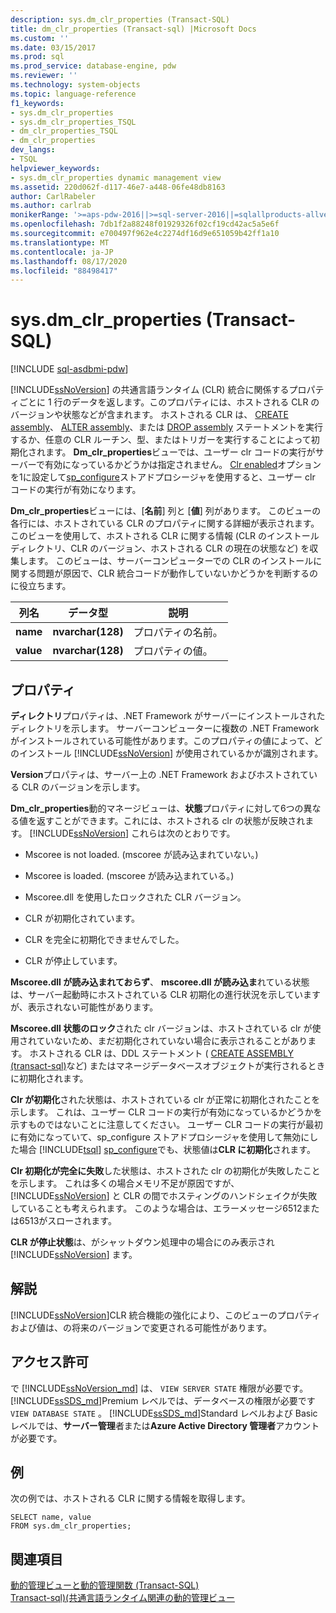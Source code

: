 ```yaml
---
description: sys.dm_clr_properties (Transact-SQL)
title: dm_clr_properties (Transact-sql) |Microsoft Docs
ms.custom: ''
ms.date: 03/15/2017
ms.prod: sql
ms.prod_service: database-engine, pdw
ms.reviewer: ''
ms.technology: system-objects
ms.topic: language-reference
f1_keywords:
- sys.dm_clr_properties
- sys.dm_clr_properties_TSQL
- dm_clr_properties_TSQL
- dm_clr_properties
dev_langs:
- TSQL
helpviewer_keywords:
- sys.dm_clr_properties dynamic management view
ms.assetid: 220d062f-d117-46e7-a448-06fe48db8163
author: CarlRabeler
ms.author: carlrab
monikerRange: '>=aps-pdw-2016||>=sql-server-2016||=sqlallproducts-allversions||>=sql-server-linux-2017||=azuresqldb-mi-current'
ms.openlocfilehash: 7db1f2a88248f01929326f02cf19cd42ac5a5e6f
ms.sourcegitcommit: e700497f962e4c2274df16d9e651059b42ff1a10
ms.translationtype: MT
ms.contentlocale: ja-JP
ms.lasthandoff: 08/17/2020
ms.locfileid: "88498417"
---
```

# <a name="sysdm_clr_properties-transact-sql"></a>sys.dm_clr_properties (Transact-SQL)
[!INCLUDE [sql-asdbmi-pdw](../../includes/applies-to-version/sql-asdbmi-pdw.md)]

  [!INCLUDE[ssNoVersion](../../includes/ssnoversion-md.md)] の共通言語ランタイム (CLR) 統合に関係するプロパティごとに 1 行のデータを返します。このプロパティには、ホストされる CLR のバージョンや状態などが含まれます。 ホストされる CLR は、 [CREATE assembly](../../t-sql/statements/create-assembly-transact-sql.md)、 [ALTER assembly](../../t-sql/statements/alter-assembly-transact-sql.md)、または [DROP assembly](../../t-sql/statements/drop-assembly-transact-sql.md) ステートメントを実行するか、任意の CLR ルーチン、型、またはトリガーを実行することによって初期化されます。 **Dm_clr_properties**ビューでは、ユーザー clr コードの実行がサーバーで有効になっているかどうかは指定されません。 [Clr enabled](../../database-engine/configure-windows/clr-enabled-server-configuration-option.md)オプションを1に設定して[sp_configure](../../relational-databases/system-stored-procedures/sp-configure-transact-sql.md)ストアドプロシージャを使用すると、ユーザー clr コードの実行が有効になります。  
  
 **Dm_clr_properties**ビューには、[**名前**] 列と [**値**] 列があります。 このビューの各行には、ホストされている CLR のプロパティに関する詳細が表示されます。 このビューを使用して、ホストされる CLR に関する情報 (CLR のインストール ディレクトリ、CLR のバージョン、ホストされる CLR の現在の状態など) を収集します。 このビューは、サーバーコンピューターでの CLR のインストールに関する問題が原因で、CLR 統合コードが動作していないかどうかを判断するのに役立ちます。  
  
|列名|データ型|説明|  
|-----------------|---------------|-----------------|  
|**name**|**nvarchar(128)**|プロパティの名前。|  
|**value**|**nvarchar(128)**|プロパティの値。|  
  
## <a name="properties"></a>プロパティ  
 **ディレクトリ**プロパティは、.NET Framework がサーバーにインストールされたディレクトリを示します。 サーバーコンピューターに複数の .NET Framework がインストールされている可能性があります。このプロパティの値によって、どのインストール [!INCLUDE[ssNoVersion](../../includes/ssnoversion-md.md)] が使用されているかが識別されます。  
  
 **Version**プロパティは、サーバー上の .NET Framework およびホストされている CLR のバージョンを示します。  
  
 **Dm_clr_properties**動的マネージビューは、**状態**プロパティに対して6つの異なる値を返すことができます。これには、ホストされる clr の状態が反映されます。 [!INCLUDE[ssNoVersion](../../includes/ssnoversion-md.md)] これらは次のとおりです。  
  
-   Mscoree is not loaded. (mscoree が読み込まれていない。)  
  
-   Mscoree is loaded. (mscoree が読み込まれている。)  
  
-   Mscoree.dll を使用したロックされた CLR バージョン。  
  
-   CLR が初期化されています。  
  
-   CLR を完全に初期化できませんでした。  
  
-   CLR が停止しています。  
  
 **Mscoree.dll が読み込まれておらず**、 **mscoree.dll が読み込ま**れている状態は、サーバー起動時にホストされている CLR 初期化の進行状況を示していますが、表示されない可能性があります。  
  
 **Mscoree.dll 状態のロック**された clr バージョンは、ホストされている clr が使用されていないため、まだ初期化されていない場合に表示されることがあります。 ホストされる CLR は、DDL ステートメント ( [CREATE ASSEMBLY &#40;transact-sql&#41;](../../t-sql/statements/create-assembly-transact-sql.md)など) またはマネージデータベースオブジェクトが実行されるときに初期化されます。  
  
 **Clr が初期化**された状態は、ホストされている clr が正常に初期化されたことを示します。 これは、ユーザー CLR コードの実行が有効になっているかどうかを示すものではないことに注意してください。 ユーザー CLR コードの実行が最初に有効になっていて、sp_configure ストアドプロシージャを使用して無効にした場合 [!INCLUDE[tsql](../../includes/tsql-md.md)] [sp_configure](../../relational-databases/system-stored-procedures/sp-configure-transact-sql.md)でも、状態値は**CLR に初期化**されます。  
  
 **Clr 初期化が完全に失敗**した状態は、ホストされた clr の初期化が失敗したことを示します。 これは多くの場合メモリ不足が原因ですが、[!INCLUDE[ssNoVersion](../../includes/ssnoversion-md.md)] と CLR の間でホスティングのハンドシェイクが失敗していることも考えられます。 このような場合は、エラーメッセージ6512または6513がスローされます。  
  
 **CLR が停止状態**は、がシャットダウン処理中の場合にのみ表示され [!INCLUDE[ssNoVersion](../../includes/ssnoversion-md.md)] ます。  
  
## <a name="remarks"></a>解説  
 [!INCLUDE[ssNoVersion](../../includes/ssnoversion-md.md)]CLR 統合機能の強化により、このビューのプロパティおよび値は、の将来のバージョンで変更される可能性があります。  
  
## <a name="permissions"></a>アクセス許可  
  
で [!INCLUDE[ssNoVersion_md](../../includes/ssnoversion-md.md)] は、 `VIEW SERVER STATE` 権限が必要です。   
[!INCLUDE[ssSDS_md](../../includes/sssds-md.md)]Premium レベルでは、データベースの権限が必要です `VIEW DATABASE STATE` 。 [!INCLUDE[ssSDS_md](../../includes/sssds-md.md)]Standard レベルおよび Basic レベルでは、**サーバー管理**者または**Azure Active Directory 管理者**アカウントが必要です。   

## <a name="examples"></a>例  
 次の例では、ホストされる CLR に関する情報を取得します。  
  
```  
SELECT name, value   
FROM sys.dm_clr_properties;  
```  
  
## <a name="see-also"></a>関連項目  
 [動的管理ビューと動的管理関数 &#40;Transact-SQL&#41;](~/relational-databases/system-dynamic-management-views/system-dynamic-management-views.md)   
 [Transact-sql&#41;&#40;共通言語ランタイム関連の動的管理ビュー ](../../relational-databases/system-dynamic-management-views/common-language-runtime-related-dynamic-management-views-transact-sql.md)  
  
  
